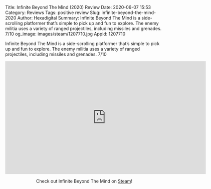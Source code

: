 Title: Infinite Beyond The Mind (2020) Review
Date: 2020-06-07 15:53
Category: Reviews
Tags: positive review
Slug: infinite-beyond-the-mind-2020
Author: Hexadigital
Summary: Infinite Beyond The Mind is a side-scrolling platformer that’s simple to pick up and fun to explore. The enemy militia uses a variety of ranged projectiles, including missiles and grenades. 7/10
og_image: images/steam/1207710.jpg
Appid: 1207710

Infinite Beyond The Mind is a side-scrolling platformer that’s simple to pick up and fun to explore. The enemy militia uses a variety of ranged projectiles, including missiles and grenades. 7/10

<center><iframe src="https://www.youtube.com/embed/klWcpfK13Hc?feature=oembed" allow="accelerometer; autoplay; encrypted-media; gyroscope; picture-in-picture" width="640" height="360" frameborder="0"></iframe>

Check out Infinite Beyond The Mind on [Steam](https://store.steampowered.com/app/1207710/?curator_clanid=34633900)!</center>
